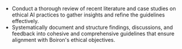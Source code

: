 - Conduct a thorough review of recent literature and case studies on ethical AI practices to gather insights and refine the guidelines effectively.
- Systematically document and structure findings, discussions, and feedback into cohesive and comprehensive guidelines that ensure alignment with Boiron's ethical objectives.